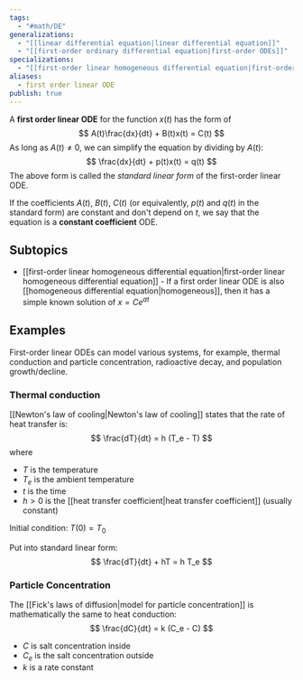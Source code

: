 ```yaml
---
tags:
  - "#math/DE"
generalizations:
  - "[[linear differential equation|linear differential equation]]"
  - "[[first-order ordinary differential equation|first-order ODEs]]"
specializations:
  - "[[first-order linear homogeneous differential equation|first-order linear homogeneous differential equation]]"
aliases:
  - first order linear ODE
publish: true
---
```

A **first order linear ODE** for the function $x(t)$ has the form of
$$
A(t)\frac{dx}{dt} + B(t)x(t) = C(t)
$$
As long as $A(t) \ne 0$, we can simplify the equation by dividing by $A(t)$:
$$
\frac{dx}{dt} + p(t)x(t) = q(t)
$$
The above form is called the *standard linear form* of the first-order linear ODE.

If the coefficients $A(t)$, $B(t)$, $C(t)$ (or equivalently, $p(t)$ and $q(t)$ in the standard form) are constant and don't depend on $t$, we say that the equation is a **constant coefficient** ODE.

## Subtopics
- [[first-order linear homogeneous differential equation|first-order linear homogeneous differential equation]] - If a first order linear ODE is also [[homogeneous differential equation|homogeneous]], then it has a simple known solution of $x = Ce^{at}$

## Examples
First-order linear ODEs can model various systems, for example, thermal conduction and particle concentration, radioactive decay, and population growth/decline.

### Thermal conduction
[[Newton's law of cooling|Newton's law of cooling]] states that the rate of heat transfer is:
$$
\frac{dT}{dt} = h (T_e - T)
$$
where
- $T$ is the temperature
- $T_e$ is the ambient temperature
- $t$ is the time
- $h > 0$ is the [[heat transfer coefficient|heat transfer coefficient]] (usually constant)

Initial condition: $T(0) = T_0$

Put into standard linear form:
$$
\frac{dT}{dt} + hT = h T_e
$$

### Particle Concentration
The [[Fick's laws of diffusion|model for particle concentration]] is mathematically the same to heat conduction:
$$
\frac{dC}{dt} = k (C_e - C)
$$
- $C$ is salt concentration inside
- $C_e$ is the salt concentration outside
- $k$ is a rate constant